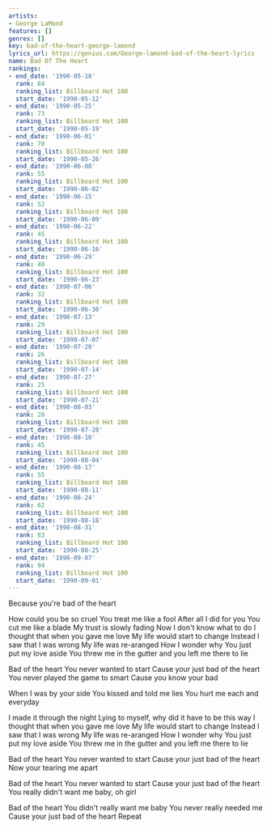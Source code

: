 ```yaml
---
artists:
- George LaMond
features: []
genres: []
key: bad-of-the-heart-george-lamond
lyrics_url: https://genius.com/George-lamond-bad-of-the-heart-lyrics
name: Bad Of The Heart
rankings:
- end_date: '1990-05-18'
  rank: 84
  ranking_list: Billboard Hot 100
  start_date: '1990-05-12'
- end_date: '1990-05-25'
  rank: 73
  ranking_list: Billboard Hot 100
  start_date: '1990-05-19'
- end_date: '1990-06-01'
  rank: 70
  ranking_list: Billboard Hot 100
  start_date: '1990-05-26'
- end_date: '1990-06-08'
  rank: 55
  ranking_list: Billboard Hot 100
  start_date: '1990-06-02'
- end_date: '1990-06-15'
  rank: 52
  ranking_list: Billboard Hot 100
  start_date: '1990-06-09'
- end_date: '1990-06-22'
  rank: 45
  ranking_list: Billboard Hot 100
  start_date: '1990-06-16'
- end_date: '1990-06-29'
  rank: 40
  ranking_list: Billboard Hot 100
  start_date: '1990-06-23'
- end_date: '1990-07-06'
  rank: 32
  ranking_list: Billboard Hot 100
  start_date: '1990-06-30'
- end_date: '1990-07-13'
  rank: 29
  ranking_list: Billboard Hot 100
  start_date: '1990-07-07'
- end_date: '1990-07-20'
  rank: 26
  ranking_list: Billboard Hot 100
  start_date: '1990-07-14'
- end_date: '1990-07-27'
  rank: 25
  ranking_list: Billboard Hot 100
  start_date: '1990-07-21'
- end_date: '1990-08-03'
  rank: 28
  ranking_list: Billboard Hot 100
  start_date: '1990-07-28'
- end_date: '1990-08-10'
  rank: 45
  ranking_list: Billboard Hot 100
  start_date: '1990-08-04'
- end_date: '1990-08-17'
  rank: 55
  ranking_list: Billboard Hot 100
  start_date: '1990-08-11'
- end_date: '1990-08-24'
  rank: 62
  ranking_list: Billboard Hot 100
  start_date: '1990-08-18'
- end_date: '1990-08-31'
  rank: 83
  ranking_list: Billboard Hot 100
  start_date: '1990-08-25'
- end_date: '1990-09-07'
  rank: 94
  ranking_list: Billboard Hot 100
  start_date: '1990-09-01'
---
```

Because you're bad of the heart

How could you be so cruel
You treat me like a fool
After all I did for you
You cut me like a blade
My trust is slowly fading
Now I don't know what to do
I thought that when you gave me love
My life would start to change
Instead I saw that I was wrong
My life was re-aranged
How I wonder why
You just put my love aside
You threw me in the gutter and you left me there to lie

Bad of the heart
You never wanted to start
Cause your just bad of the heart
You never played the game to smart
Cause you know your bad

When I was by your side
You kissed and told me lies
You hurt me each and everyday

I made it through the night
Lying to myself, why did it have to be this way
I thought that when you gave me love
My life would start to change
Instead I saw that I was wrong
My life was re-aranged
How I wonder why
You just put my love aside
You threw me in the gutter and you left me there to lie

Bad of the heart
You never wanted to start
Cause your just bad of the heart
Now your tearing me apart

Bad of the heart
You never wanted to start
Cause your just bad of the heart
You really didn't want me baby, oh girl

Bad of the heart
You didn't really want me baby
You never really needed me
Cause your just bad of the heart
Repeat
